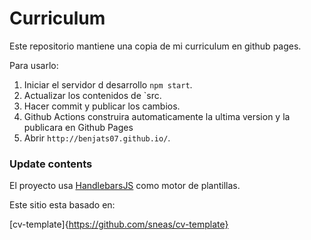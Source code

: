# Curriculum

Este repositorio mantiene una copia de mi curriculum en github pages. 

Para usarlo:

1. Iniciar el servidor d desarrollo `npm start`.
2. Actualizar los contenidos de `src.
3. Hacer commit y publicar los cambios.
4. Github Actions construira automaticamente la ultima version y la publicara en Github Pages 
5. Abrir `http://benjats07.github.io/`.

### Update contents

El proyecto usa [HandlebarsJS](https://github.com/wycats/handlebars.js/) como motor de plantillas.

Este sitio esta basado en:

[cv-template]{https://github.com/sneas/cv-template}